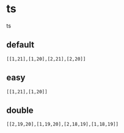# ts
ts

## default
```
[[1,21],[1,20],[2,21],[2,20]]
```


## easy
```
[[1,21],[1,20]]
```

## double
```
[[2,19,20],[1,19,20],[2,18,19],[1,18,19]]
```
